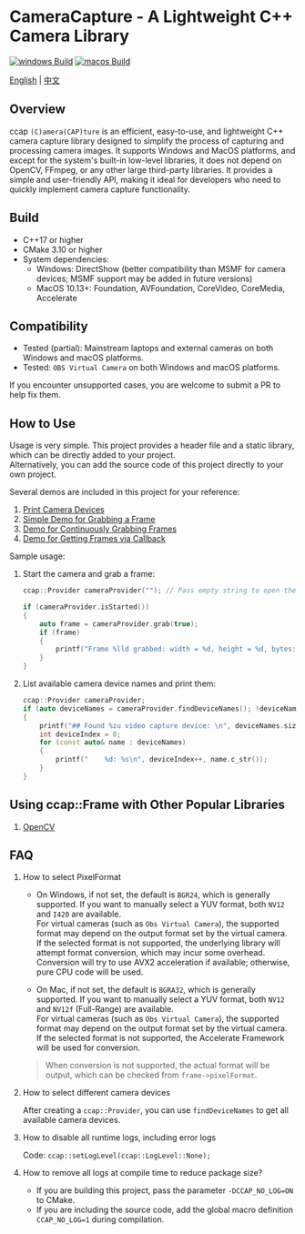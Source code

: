 # CameraCapture - A Lightweight C++ Camera Library

[![windows Build](https://github.com/wysaid/CameraCapture/actions/workflows/windows-build.yml/badge.svg)](https://github.com/wysaid/CameraCapture/actions/workflows/windows-build.yml) [![macos Build](https://github.com/wysaid/CameraCapture/actions/workflows/macos-build.yml/badge.svg)](https://github.com/wysaid/CameraCapture/actions/workflows/macos-build.yml)

[English](./README.md) | [中文](./README.zh-CN.md)

## Overview

ccap `(C)amera(CAP)ture` is an efficient, easy-to-use, and lightweight C++ camera capture library designed to simplify the process of capturing and processing camera images. It supports Windows and MacOS platforms, and except for the system's built-in low-level libraries, it does not depend on OpenCV, FFmpeg, or any other large third-party libraries. It provides a simple and user-friendly API, making it ideal for developers who need to quickly implement camera capture functionality.

## Build

- C++17 or higher
- CMake 3.10 or higher
- System dependencies:
  - Windows: DirectShow (better compatibility than MSMF for camera devices; MSMF support may be added in future versions)
  - MacOS 10.13+: Foundation, AVFoundation, CoreVideo, CoreMedia, Accelerate

## Compatibility

- Tested (partial): Mainstream laptops and external cameras on both Windows and macOS platforms.
- Tested: `OBS Virtual Camera` on both Windows and macOS platforms.

If you encounter unsupported cases, you are welcome to submit a PR to help fix them.

## How to Use

Usage is very simple. This project provides a header file and a static library, which can be directly added to your project.  
Alternatively, you can add the source code of this project directly to your own project.

Several demos are included in this project for your reference:

1. [Print Camera Devices](./demo/0-print_camera.cpp)
2. [Simple Demo for Grabbing a Frame](./demo/1-minimal_demo.cpp)
3. [Demo for Continuously Grabbing Frames](./demo/2-capture_grab.cpp)
4. [Demo for Getting Frames via Callback](./demo/3-capture_callback.cpp)

Sample usage:

1. Start the camera and grab a frame:

    ```cpp
    ccap::Provider cameraProvider(""); // Pass empty string to open the default camera

    if (cameraProvider.isStarted())
    {
        auto frame = cameraProvider.grab(true);
        if (frame)
        {
            printf("Frame %lld grabbed: width = %d, height = %d, bytes: %d\n", frame->frameIndex, frame->width, frame->height, frame->sizeInBytes);
        }
    }
    ```

2. List available camera device names and print them:

    ```cpp
    ccap::Provider cameraProvider;
    if (auto deviceNames = cameraProvider.findDeviceNames(); !deviceNames.empty())
    {
        printf("## Found %zu video capture device: \n", deviceNames.size());
        int deviceIndex = 0;
        for (const auto& name : deviceNames)
        {
            printf("    %d: %s\n", deviceIndex++, name.c_str());
        }
    }
    ```

## Using ccap::Frame with Other Popular Libraries

1. [OpenCV](include/ccap_opencv.h)

## FAQ

1. How to select PixelFormat

    - On Windows, if not set, the default is `BGR24`, which is generally supported. If you want to manually select a YUV format, both `NV12` and `I420` are available.  
    For virtual cameras (such as `Obs Virtual Camera`), the supported format may depend on the output format set by the virtual camera.  
    If the selected format is not supported, the underlying library will attempt format conversion, which may incur some overhead. Conversion will try to use AVX2 acceleration if available; otherwise, pure CPU code will be used.

    - On Mac, if not set, the default is `BGRA32`, which is generally supported. If you want to manually select a YUV format, both `NV12` and `NV12f` (Full-Range) are available.  
    For virtual cameras (such as `Obs Virtual Camera`), the supported format may depend on the output format set by the virtual camera.  
    If the selected format is not supported, the Accelerate Framework will be used for conversion.

    > When conversion is not supported, the actual format will be output, which can be checked from `frame->pixelFormat`.

2. How to select different camera devices

    After creating a `ccap::Provider`, you can use `findDeviceNames` to get all available camera devices.

3. How to disable all runtime logs, including error logs

    Code: `ccap::setLogLevel(ccap::LogLevel::None);`

4. How to remove all logs at compile time to reduce package size?

    - If you are building this project, pass the parameter `-DCCAP_NO_LOG=ON` to CMake.
    - If you are including the source code, add the global macro definition `CCAP_NO_LOG=1` during compilation.
